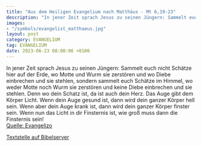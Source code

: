 ```yaml
---
title: "Aus dem Heiligen Evangelium nach Matthäus - Mt 6,19-23"
description: "In jener Zeit sprach Jesus zu seinen Jüngern: Sammelt euch nicht Schätze hier auf der Erde, wo Motte und Wurm sie zerstören und wo Diebe einbrechen und sie stehlen, sondern sammelt euch Schätze im Himmel, wo weder Motte noch Wurm sie zerstören und keine Diebe einbrechen und sie s...."
images:
- "/symbols/evangelist_matthaeus.jpg"
layout: post
category: EVANGELIUM
tag: EVANGELIUM
date: 2023-06-23 08:00:06 +0100
---
```

In jener Zeit sprach Jesus zu seinen Jüngern: Sammelt euch nicht Schätze hier auf der Erde, wo Motte und Wurm sie zerstören und wo Diebe einbrechen und sie stehlen,
sondern sammelt euch Schätze im Himmel, wo weder Motte noch Wurm sie zerstören und keine Diebe einbrechen und sie stehlen.<!--more-->
Denn wo dein Schatz ist, da ist auch dein Herz.
Das Auge gibt dem Körper Licht. Wenn dein Auge gesund ist, dann wird dein ganzer Körper hell sein.
Wenn aber dein Auge krank ist, dann wird dein ganzer Körper finster sein. Wenn nun das Licht in dir Finsternis ist, wie groß muss dann die Finsternis sein!<br>
[Quelle: Evangelizo](https://evangeliumtagfuertag.org/DE/gospel)

[Textstelle auf Bibelserver](https://www.bibleserver.com/EU/Matthäus6,19-23)
